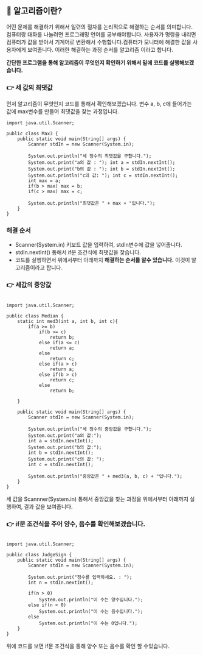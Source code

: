 ## 📌 알고리즘이란?
어떤 문제를 해결하기 위해서 일련의 절차를 논리적으로 해결하는 순서를 의미합니다. 
 컴퓨터랑 대화를 나눌려면 프로그래밍 언어를 공부해야합니다. 사용자가 명령을 내리면 컴퓨터가 값을 받아서 기계어로 변환해서 수행합니다.컴퓨터가 모니터에 해결한 값을 사용자에게 보여줍니다. 이러한 해결하는 과정 순서를 알고리즘 이라고 합니다. 
 
<strong>간단한 프로그램을 통해 알고리즘이 무엇인지 확인하기 위해서 밑에 코드를 실행해보겠습니다.</strong>
</br>
### 👉 세 값의 최댓값
먼저 알고리즘이 무엇인지 코드를 통해서 확인해보겠습니다. 
변수 a, b, c에 들어가는 값에 max변수를 만들어 최댓값을 찿는 과정입니다. 
~~~
import java.util.Scanner;

public class Max3 {
    public static void main(String[] args) {
        Scanner stdIn = new Scanner(System.in);

        System.out.println("세 정수의 최댓값을 구합니다.");
        System.out.print("a의 값 : "); int a = stdIn.nextInt();
        System.out.print("b의 값 : "); int b = stdIn.nextInt();
        System.out.println("c의 값: "); int c = stdIn.nextInt();
        int max = a;
        if(b > max) max = b;
        if(c > max) max = c;

        System.out.println("최댓값은 " + max + "입니다.");
    }
}
~~~
### 해결 순서
+ Scanner(System.in) 키보드 값을 입력하여, stdIn변수에 값을 넣어줍니다. 
+ stdIn.nextInt() 통해서 if문 조건식에 최댓값을 찿습니다. 
+ 코드를 실행하면서 위에서부터 아래까지 <strong>해결하는 순서를 알수 있습니다.</strong> 이것이 알고리즘이라고 합니다. 

### 👉 세값의 중앙값
~~~

import java.util.Scanner;

public class Median {
    static int med3(int a, int b, int c){
        if(a >= b)
            if(b >= c)
                return b;
            else if(a <= c)
                return a;
            else
                return c;
            else if(a > c)
                return a;
            else if(b > c)
                return c;
            else
                return b;

    }

    public static void main(String[] args) {
        Scanner stdIn = new Scanner(System.in);

        System.out.println("세 정수의 중앙값을 구합니다.");
        System.out.print("a의 값:");
        int a = stdIn.nextInt();
        System.out.print("b의 값:");
        int b = stdIn.nextInt();
        System.out.print("c의 값: ");
        int c = stdIn.nextInt();

        System.out.println("중앙값은 " + med3(a, b, c) + "입니다.");
    }
}

~~~
세 값을 Scannner(System.in) 통해서 중앙값을 찾는 과정을 위에서부터 아래까지 실행하여, 결과 값을 보여줍니다.   

### 👉 if문 조건식을 주어 양수, 음수를 확인해보겠습니다.  
~~~

import java.util.Scanner;

public class JudgeSign {
    public static void main(String[] args) {
        Scanner stdIn = new Scanner(System.in);

        System.out.print("정수를 입력하세요. : ");
        int n = stdIn.nextInt();

        if(n > 0)
            System.out.println("이 수는 양수입니다.");
        else if(n < 0)
            System.out.println("이 수는 음수입니다.");
        else
            System.out.println("이 수는 0입니다.");
    }
}

~~~
위에 코드를 보면 if문 조건식을 통해 양수 또는 음수를 확인 할 수있습니다. 




